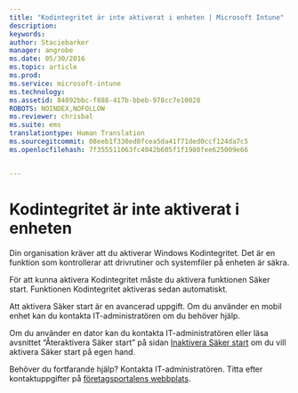 ```yaml
---
title: "Kodintegritet är inte aktiverat i enheten | Microsoft Intune"
description: 
keywords: 
author: Staciebarker
manager: angrobe
ms.date: 05/30/2016
ms.topic: article
ms.prod: 
ms.service: microsoft-intune
ms.technology: 
ms.assetid: 84892bbc-f888-417b-bbeb-978cc7e10028
ROBOTS: NOINDEX,NOFOLLOW
ms.reviewer: chrisbal
ms.suite: ems
translationtype: Human Translation
ms.sourcegitcommit: 08eeb1f330ed8fcea5da41f71ded0ccf124da7c5
ms.openlocfilehash: 7f355511063fc4042b605f1f1980fee625009e66


---
```



# Kodintegritet är inte aktiverat i enheten

Din organisation kräver att du aktiverar Windows Kodintegritet. Det är en funktion som kontrollerar att drivrutiner och systemfiler på enheten är säkra.

För att kunna aktivera Kodintegritet måste du aktivera funktionen Säker start. Funktionen Kodintegritet aktiveras sedan automatiskt.

Att aktivera Säker start är en avancerad uppgift. Om du använder en mobil enhet kan du kontakta IT-administratören om du behöver hjälp.

Om du använder en dator kan du kontakta IT-administratören eller läsa avsnittet “Återaktivera Säker start” på sidan [Inaktivera Säker start](https://msdn.microsoft.com/library/windows/hardware/dn898540(v=vs.85).aspx) om du vill aktivera Säker start på egen hand.

Behöver du fortfarande hjälp? Kontakta IT-administratören. Titta efter kontaktuppgifter på [företagsportalens webbplats](http://portal.manage.microsoft.com).





<!--HONumber=Aug16_HO5-->


